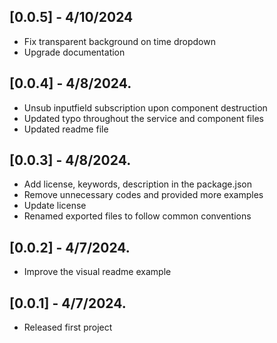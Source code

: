 ## [0.0.5] - 4/10/2024
* Fix transparent background on time dropdown
* Upgrade documentation

## [0.0.4] - 4/8/2024.
* Unsub inputfield subscription upon component destruction
* Updated typo throughout the service and component files
* Updated readme file

## [0.0.3] - 4/8/2024.
* Add license, keywords, description in the package.json
* Remove unnecessary codes and provided more examples
* Update license
* Renamed exported files to follow common conventions

## [0.0.2] - 4/7/2024.
* Improve the visual readme example

## [0.0.1] - 4/7/2024.
* Released first project